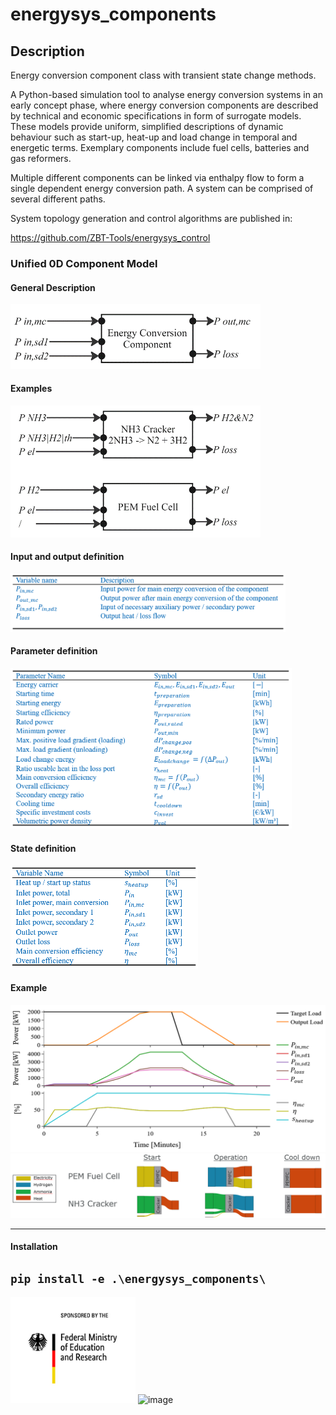 
# energysys_components

## Description
Energy conversion component class with transient state change methods.

A Python-based simulation tool to analyse energy conversion systems in an early concept phase, where energy conversion components are described by technical and economic specifications in form of surrogate models. These models provide uniform, simplified descriptions of dynamic behaviour such as start-up, heat-up and load change in temporal and energetic terms. Exemplary components include fuel cells, batteries and gas reformers. 

Multiple different components can be linked via enthalpy flow to form a single dependent energy conversion path. A system can be comprised of several different paths.

System topology generation and control algorithms are published in:

https://github.com/ZBT-Tools/energysys_control

### Unified 0D Component Model
#### General Description
<img src="docs/img/readme_component.png" width="400">

#### Examples

<img alt="img.png" src="docs/img/readme_component_examples.png" width="400"/>

#### Input and output definition

<img alt="img.png" src="docs/img/readme_component_input.png" width="440"/>

#### Parameter definition

<img alt="img.png" src="docs/img/readme_component_parameter.png" width="450"/>

#### State definition

<img alt="img.png" src="docs/img/readme_component_state.png" width="300"/>

#### Example 

<img alt="img.png" src="docs/img/readme_component_t1.png"/>
<img alt="img_1.png" src="docs/img/readme_component_t2.png"/>

---

#### Installation 

`pip install -e .\energysys_components\`
---

<img src="docs/img/bmbf.png" width="200">
<img width="400" alt="image" src="https://github.com/user-attachments/assets/026c185a-aad0-4cad-82f3-994950becb6c" />
